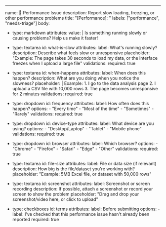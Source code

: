 ---
name: 🐌 Performance Issue
description: Report slow loading, freezing, or other performance problems
title: "[Performance]: "
labels: ["performance", "needs-triage"]
body:
  - type: markdown
    attributes:
      value: |
        Is something running slowly or causing problems? Help us make it faster!

  - type: textarea
    id: what-is-slow
    attributes:
      label: What's running slowly?
      description: Describe what feels slow or unresponsive
      placeholder: "Example: The page takes 30 seconds to load my data, or the interface freezes when I upload a large file"
    validations:
      required: true

  - type: textarea
    id: when-happens
    attributes:
      label: When does this happen?
      description: What are you doing when you notice the slowness?
      placeholder: |
        Example:
        1. I go to the data analysis page
        2. I upload a CSV file with 10,000 rows
        3. The page becomes unresponsive for 2 minutes
    validations:
      required: true

  - type: dropdown
    id: frequency
    attributes:
      label: How often does this happen?
      options:
        - "Every time"
        - "Most of the time"
        - "Sometimes"
        - "Rarely"
    validations:
      required: true

  - type: dropdown
    id: device-type
    attributes:
      label: What device are you using?
      options:
        - "Desktop/Laptop"
        - "Tablet" 
        - "Mobile phone"
    validations:
      required: true

  - type: dropdown
    id: browser
    attributes:
      label: Which browser?
      options:
        - "Chrome"
        - "Firefox"
        - "Safari"
        - "Edge"
        - "Other"
    validations:
      required: true

  - type: textarea
    id: file-size
    attributes:
      label: File or data size (if relevant)
      description: How big is the file/dataset you're working with?
      placeholder: "Example: 5MB Excel file, or dataset with 50,000 rows"

  - type: textarea
    id: screenshot
    attributes:
      label: Screenshot or screen recording
      description: If possible, attach a screenshot or record your screen to show the problem
      placeholder: "Drag and drop your screenshot/video here, or click to upload"

  - type: checkboxes
    id: terms
    attributes:
      label: Before submitting
      options:
        - label: I've checked that this performance issue hasn't already been reported
          required: true
